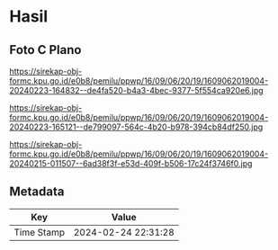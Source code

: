 # Hasil

## Foto C Plano

https://sirekap-obj-formc.kpu.go.id/e0b8/pemilu/ppwp/16/09/06/20/19/1609062019004-20240223-164832--de4fa520-b4a3-4bec-9377-5f554ca920e6.jpg

https://sirekap-obj-formc.kpu.go.id/e0b8/pemilu/ppwp/16/09/06/20/19/1609062019004-20240223-165121--de799097-564c-4b20-b978-394cb84df250.jpg

https://sirekap-obj-formc.kpu.go.id/e0b8/pemilu/ppwp/16/09/06/20/19/1609062019004-20240215-011507--6ad38f3f-e53d-409f-b506-17c24f3746f0.jpg


## Metadata

| Key        | Value               |
| ---------- | ------------------- |
| Time Stamp | 2024-02-24 22:31:28 |



